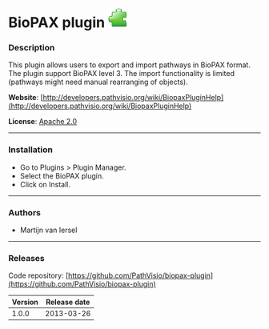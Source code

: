 # BioPAX plugin ![](/images/plugins/plugin.png)

### Description
This plugin allows users to export and import pathways in BioPAX format. The plugin support BioPAX level 3. The import functionality is limited (pathways might need manual rearranging of objects).

**Website**: [http://developers.pathvisio.org/wiki/BiopaxPluginHelp](http://developers.pathvisio.org/wiki/BiopaxPluginHelp)

**License**: [Apache 2.0](http://www.apache.org/licenses/LICENSE-2.0)

----

### Installation
* Go to Plugins > Plugin Manager. 
* Select the BioPAX plugin.
* Click on Install.

----

### Authors
* Martijn van Iersel

---- 

### Releases

Code repository: [https://github.com/PathVisio/biopax-plugin](https://github.com/PathVisio/biopax-plugin)

| Version | Release date |
| ------- |:------------:| 
| 1.0.0 | 2013-03-26 | 

